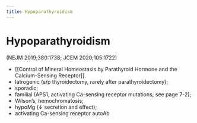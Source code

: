 ```yaml
---
title: Hypoparathyroidism
---
```

# Hypoparathyroidism


(NEJM 2019;380:1738; JCEM 2020;105:1722)
* [[Control of Mineral Homeostasis by Parathyroid Hormone and the Calcium-Sensing Receptor]].
* Iatrogenic (s/p thyroidectomy, rarely after parathyroidectomy); 
* sporadic; 
* familial (APS1, activating Ca-sensing receptor mutations; see page 7-2); 
* Wilson’s, hemochromatosis; 
* hypoMg (↓ secretion and effect); 
* activating Ca-sensing receptor autoAb
